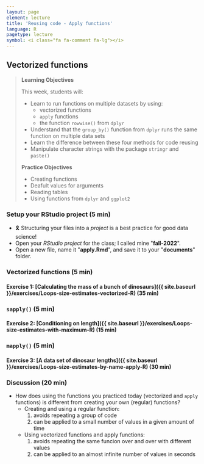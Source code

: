```yaml
---
layout: page
element: lecture
title: 'Reusing code - Apply functions'
language: R
pagetype: lecture
symbol: <i class="fa fa-comment fa-lg"></i>
---
```


## Vectorized functions

> **Learning Objectives**
>
> This week, students will:
> - Learn to run functions on multiple datasets by using:
>   - vectorized functions
>   - `apply` functions
>   - the function `rowwise()` from `dplyr`
> - Understand that the `group_by()` function from `dplyr` runs the same function on multiple data sets
> - Learn the difference between these four methods for code reusing
> - Manipulate character strings with the package `stringr` and `paste()`
>
> **Practice Objectives**
> - Creating functions
> - Deafult values for arguments
> - Reading tables
> - Using functions from `dplyr` and `ggplot2`
>
<!-- > **Non Objectives**
> -
> -
> -->


### Setup your RStudio project (5 min)

- 🎗️ Structuring your files into a _project_ is a best practice for good data science!
- Open your _RStudio project_ for the class; I called mine "**fall-2022**".
- Open a new file, name it "**apply.Rmd**", and save it to your "**documents**" folder.

<!-- ### Review

- Homework
- last class -->

### Vectorized functions (5 min)

#### Exercise 1: [Calculating the mass of a bunch of dinosaurs]({{ site.baseurl }}/exercises/Loops-size-estimates-vectorized-R) (35 min)

<!-- https://datacarpentry.org/semester-biology/exercises/Loops-size-estimates-vectorized-R -->

### `sapply()` (5 min)

#### Exercise 2: [Conditioning on length]({{ site.baseurl }}/exercises/Loops-size-estimates-with-maximum-R) (15 min)

<!-- https://datacarpentry.org/semester-biology/exercises/Loops-size-estimates-with-maximum-R -->
### `mapply()` (5 min)

#### Exercise 3: [A data set of dinosaur lengths]({{ site.baseurl }}/exercises/Loops-size-estimates-by-name-apply-R) (30 min)

<!-- https://datacarpentry.org/semester-biology/exercises/Loops-size-estimates-by-name-apply-R -->

### Discussion (20 min)

- How does using the functions you practiced today (vectorized and `apply` functions) is different from creating your own (regular) functions?
  - Creating and using a regular function:
    1. avoids repeating a group of code
    2. can be applied to a small number of values in a given amount of time
  - Using vectorized functions and apply functions:
    1. avoids repeating the same funcion over and over with different values
    2. can be applied to an almost infinite number of values in seconds
